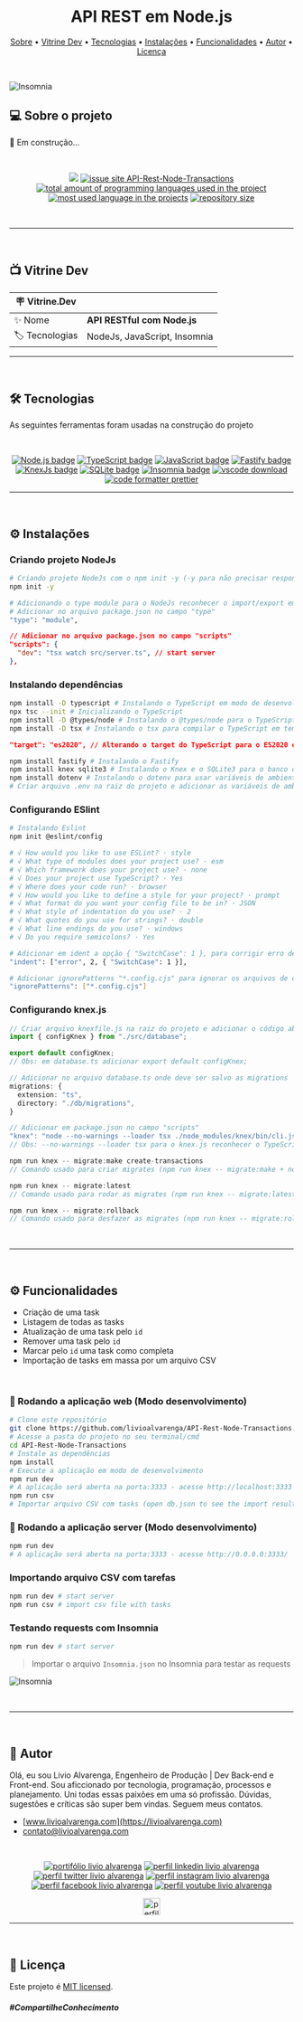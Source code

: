 <h1 align="center"> 
	API REST em Node.js 
</h1>
<p align="center">
 <a href="#-sobre-o-projeto">Sobre</a> •
 <a href="#-vitrine-dev">Vitrine Dev</a> •
 <a href="#-tecnologias">Tecnologias</a> •
 <a href="#-instalação">Instalações</a> •
 <a href="#-funcionalidades">Funcionalidades</a> •
 <a href="#-autor">Autor</a> • 
 <a href="#-licença">Licença</a>
</p>

&nbsp;
<a id="-sobre-o-projeto"></a>

![Insomnia](https://github.com/LivioAlvarenga/API-Rest-Node-Transactions/blob/master/files/GET.gif?raw=true#vitrinedev)

## 💻 Sobre o projeto

🚀 Em construção...

&nbsp;

<p align="center">
  <a href="#license"><img src="https://img.shields.io/github/license/LivioAlvarenga/API-Rest-Node-Transactions?color=ff0000"></a>
  <a href="https://github.com/LivioAlvarenga/API-Rest-Node-Transactions/issues"><img src="https://img.shields.io/github/issues/LivioAlvarenga/API-Rest-Node-Transactions" alt="issue site API-Rest-Node-Transactions" /></a>
  <a href="https://github.com/LivioAlvarenga/API-Rest-Node-Transactions"><img src="https://img.shields.io/github/languages/count/LivioAlvarenga/API-Rest-Node-Transactions" alt="total amount of programming languages used in the project" /></a>
  <a href="https://github.com/LivioAlvarenga/API-Rest-Node-Transactions"><img src="https://img.shields.io/github/languages/top/LivioAlvarenga/API-Rest-Node-Transactions" alt="most used language in the projects" /></a>
  <a href="https://github.com/LivioAlvarenga/API-Rest-Node-Transactions"><img src="https://img.shields.io/github/repo-size/LivioAlvarenga/API-Rest-Node-Transactions" alt="repository size" /></a>
<p>

&nbsp;

---

&nbsp;
<a id="-vitrine-dev"></a>

## 📺 Vitrine Dev

| :placard: Vitrine.Dev |                              |
| --------------------- | ---------------------------- |
| :sparkles: Nome       | **API RESTful com Node.js**  |
| :label: Tecnologias   | NodeJs, JavaScript, Insomnia |

---

&nbsp;
<a id="-tecnologias"></a>

## 🛠 Tecnologias

As seguintes ferramentas foram usadas na construção do projeto

&nbsp;

<p align="center">
  <a href= "https://nodejs.org/en/"><img alt="Node.js badge" src="https://img.shields.io/static/v1?logoWidth=15&logoColor=339933&logo=Node.js&label=Runtime Environment&message=Node.js&color=3139933"></a>
  <a href= "https://www.typescriptlang.org/"><img alt="TypeScript badge" src="https://img.shields.io/static/v1?logoWidth=15&logoColor=3178c6&logo=TypeScript&label=Language&message=TypeScript&color=3178c6"></a>
  <a href= "https://www.javascript.com/"><img alt="JavaScript badge" src="https://img.shields.io/static/v1?logoWidth=15&logoColor=F7DF1E&logo=JavaScript&label=Language&message=JavaScript&color=F7DF1E"></a>
  <a href= "https://www.fastify.io/"><img alt="Fastify badge" src="https://img.shields.io/static/v1?logoWidth=15&logoColor=000000&logo=Fastify&label=Framework&message=Fastify&color=000000"></a>
  <a href= "https://knexjs.org/"><img alt="KnexJs badge" src="https://raw.githubusercontent.com/LivioAlvarenga/API-Rest-Node-Transactions/e34350095a3219ca2d430ae560f186f95d60a332/files/knex.svg"></a>
  <a href= "https://www.sqlite.org/index.html"><img alt="SQLite badge" src="https://img.shields.io/static/v1?logoWidth=15&logoColor=003b57&logo=SQLite&label=Database DEV&message=SQLite&color=003b57"></a>
  <a href= "https://insomnia.rest/"><img alt="Insomnia badge" src="https://img.shields.io/static/v1?logoWidth=15&logoColor=4000BF&logo=Insomnia&label=HTTP client&message=Insomnia&color=4000BF"></a>
  <a href= "https://code.visualstudio.com/download"><img alt="vscode download" src="https://img.shields.io/static/v1?logoWidth=15&logoColor=007ACC&logo=Visual Studio Code&label=IDE&message=Visual Studio Code&color=007ACC"></a>
  <a href= "https://github.com/prettier/prettier"><img alt="code formatter prettier" src="https://img.shields.io/static/v1?logoWidth=15&logoColor=F7B93E&logo=Prettier&label=Code Formatter&message=Prettier&color=F7B93E"></a>
</p>

---

&nbsp;
<a id="-instalação"></a>

## ⚙️ Instalações

### Criando projeto NodeJs

```bash
# Criando projeto NodeJs com o npm init -y (-y para não precisar responder as perguntas)
npm init -y

# Adicionando o type module para o NodeJs reconhecer o import/export em vez do require do CommonJS
# Adicionar no arquivo package.json no campo "type"
"type": "module",
```

```json
// Adicionar no arquivo package.json no campo "scripts"
"scripts": {
  "dev": "tsx watch src/server.ts", // start server
},
```

### Instalando dependências

```bash
npm install -D typescript # Instalando o TypeScript em modo de desenvolvimento
npx tsc --init # Inicializando o TypeScript
npm install -D @types/node # Instalando o @types/node para o TypeScript reconhecer os métodos do NodeJs
npm install -D tsx # Instalando o tsx para compilar o TypeScript em tempo real *usar somente em ambiente de desenvolvimento!
```

```json
"target": "es2020", // Alterando o target do TypeScript para o ES2020 em tsconfig.json
```

```bash
npm install fastify # Instalando o Fastify
npm install knex sqlite3 # Instalando o Knex e o SQLite3 para o banco de dados
npm install dotenv # Instalando o dotenv para usar variáveis de ambiente no NodeJs
# Criar arquivo .env na raiz do projeto e adicionar as variáveis de ambiente e o arquivo env.example para exemplificar as variáveis. Obs.: Não adicionar o .env no gitignore
```

### Configurando ESlint

```bash
# Instalando Eslint
npm init @eslint/config

# √ How would you like to use ESLint? · style
# √ What type of modules does your project use? · esm
# √ Which framework does your project use? · none
# √ Does your project use TypeScript? · Yes
# √ Where does your code run? · browser
# √ How would you like to define a style for your project? · prompt
# √ What format do you want your config file to be in? · JSON
# √ What style of indentation do you use? · 2
# √ What quotes do you use for strings? · double
# √ What line endings do you use? · windows
# √ Do you require semicolons? · Yes

# Adicionar em ident a opção { "SwitchCase": 1 }, para corrigir erro de edentação em switchCase
"indent": ["error", 2, { "SwitchCase": 1 }],

# Adicionar ignorePatterns "*.config.cjs" para ignorar os arquivos de configuração. Ou adicione no top dos arquivos /* eslint-env node */, pois Node é o ambiente real durante a compilação.
"ignorePatterns": ["*.config.cjs"]
```

### Configurando knex.js

```ts
// Criar arquivo knexfile.js na raiz do projeto e adicionar o código abaixo
import { configKnex } from "./src/database";

export default configKnex;
// Obs: em database.ts adicionar export default configKnex;

// Adicionar no arquivo database.ts onde deve ser salvo as migrations
migrations: {
  extension: "ts",
  directory: "./db/migrations",
}

// Adicionar em package.json no campo "scripts"
"knex": "node --no-warnings --loader tsx ./node_modules/knex/bin/cli.js"
// Obs: --no-warnings --loader tsx para o knex.js reconhecer o TypeScript

npm run knex -- migrate:make create-transactions
// Comando usado para criar migrates (npm run knex -- migrate:make + nome da migrate)

npm run knex -- migrate:latest
// Comando usado para rodar as migrates (npm run knex -- migrate:latest)

npm run knex -- migrate:rollback
// Comando usado para desfazer as migrates (npm run knex -- migrate:rollback)

```

&nbsp;

---

&nbsp;
<a id="-funcionalidades"></a>

## ⚙️ Funcionalidades

- Criação de uma task
- Listagem de todas as tasks
- Atualização de uma task pelo `id`
- Remover uma task pelo `id`
- Marcar pelo `id` uma task como completa
- Importação de tasks em massa por um arquivo CSV

&nbsp;

### 🧭 Rodando a aplicação web (Modo desenvolvimento)

```bash
# Clone este repositório
git clone https://github.com/livioalvarenga/API-Rest-Node-Transactions.git
# Acesse a pasta do projeto no seu terminal/cmd
cd API-Rest-Node-Transactions
# Instale as dependências
npm install
# Execute a aplicação em modo de desenvolvimento
npm run dev
# A aplicação será aberta na porta:3333 - acesse http://localhost:3333
npm run csv
# Importar arquivo CSV com tasks (open db.json to see the import result)
```

### 🧭 Rodando a aplicação server (Modo desenvolvimento)

```bash
npm run dev
# A aplicação será aberta na porta:3333 - acesse http://0.0.0.0:3333/
```

### Importando arquivo CSV com tarefas

```bash
npm run dev # start server
npm run csv # import csv file with tasks
```

### Testando requests com Insomnia

```bash
npm run dev # start server
```

> Importar o arquivo `Insomnia.json` no Insomnia para testar as requests

![Insomnia](https://github.com/LivioAlvarenga/API-Rest-Node-Transactions/blob/master/files/insomnia.png?raw=true)

&nbsp;

---

&nbsp;
<a id="-autor"></a>

## 🦸 Autor

Olá, eu sou Livio Alvarenga, Engenheiro de Produção | Dev Back-end e Front-end. Sou aficcionado por tecnologia, programação, processos e planejamento. Uni todas essas paixões em uma só profissão. Dúvidas, sugestões e críticas são super bem vindas. Seguem meus contatos.

- [www.livioalvarenga.com](https://livioalvarenga.com)
- contato@livioalvarenga.com

&nbsp;

<p align="center">
  <a href= "https://www.livioalvarenga.com/"><img alt="portifólio livio alvarenga" src="https://raw.githubusercontent.com/LivioAlvarenga/LivioAlvarenga/3109a24e71f07dbad193ae0ddbc43b69b39c7adf/files/badgePortifolioLivio.svg"></a>
  <a href= "https://www.linkedin.com/in/livio-alvarenga-planejamento-mrp-engenheiro-produ%C3%A7%C3%A3o-materiais-vba-powerbi/"><img alt="perfil linkedin livio alvarenga" src="https://img.shields.io/static/v1?logoWidth=15&logoColor=0A66C2&logo=LinkedIn&label=LinkedIn&message=Livio Alvarenga&color=0A66C2"></a>
  <a href= "https://twitter.com/AlvarengaLivio"><img alt="perfil twitter livio alvarenga" src="https://img.shields.io/static/v1?logoWidth=15&logoColor=1DA1F2&logo=Twitter&label=Twitter&message=@AlvarengaLivio&color=1DA1F2"></a>
  <a href= "https://www.instagram.com/livio_alvarenga/"><img alt="perfil instagram livio alvarenga" src="https://img.shields.io/static/v1?logoWidth=15&logoColor=E4405F&logo=Instagram&label=Instagram&message=@livio_alvarenga&color=E4405F"></a>
  <a href= "https://www.facebook.com/profile.php?id=100083957091312"><img alt="perfil facebook livio alvarenga" src="https://img.shields.io/static/v1?logoWidth=15&logoColor=1877F2&logo=Facebook&label=Facebook&message=Livio Alvarenga&color=1877F2"></a>
  <a href= "https://www.youtube.com/channel/UCrZgsh8IWyyNrRZ7cjrPbcg"><img alt="perfil youtube livio alvarenga" src="https://img.shields.io/static/v1?logoWidth=15&logoColor=FF0000&logo=YouTube&label=Youtube&message=Livio Alvarenga&color=FF0000"></a>
</p>
<p align="center">
 <a href= "https://cursos.alura.com.br/vitrinedev/livioalvarenga"><img alt="perfil vitrinedev livio alvarenga" align="center" height="30" src="https://raw.githubusercontent.com/LivioAlvarenga/LivioAlvarenga/e0f5b5a82976af114d957c20f0c78b4d304a68a0/files/vitrinedev.svg"></a>
</p>

---

&nbsp;
<a id="-licença"></a>

## 📝 Licença

Este projeto é [MIT licensed](./LICENSE).

##### _#CompartilheConhecimento_
